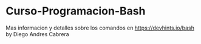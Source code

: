 # Curso-Programacion-Bash
Mas informacion y detalles sobre los comandos en https://devhints.io/bash by Diego Andres Cabrera

